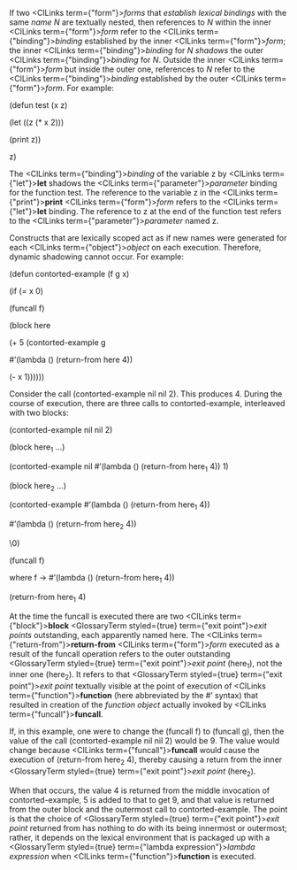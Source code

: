  



If two <ClLinks  term={"form"}><i>forms</i></ClLinks> that *establish lexical bindings* with the same *name N* are textually nested, then references to *N* within the inner <ClLinks  term={"form"}><i>form</i></ClLinks> refer to the <ClLinks  term={"binding"}><i>binding</i></ClLinks> established by the inner <ClLinks  term={"form"}><i>form</i></ClLinks>; the inner <ClLinks  term={"binding"}><i>binding</i></ClLinks> for *N shadows* the outer <ClLinks  term={"binding"}><i>binding</i></ClLinks> for *N*. Outside the inner <ClLinks  term={"form"}><i>form</i></ClLinks> but inside the outer one, references to *N* refer to the <ClLinks  term={"binding"}><i>binding</i></ClLinks> established by the outer <ClLinks  term={"form"}><i>form</i></ClLinks>. For example: 



(defun test (x z) 



(let ((z (\* x 2))) 



(print z)) 



z) 



The <ClLinks  term={"binding"}><i>binding</i></ClLinks> of the variable z by <ClLinks  term={"let"}><b>let</b></ClLinks> shadows the <ClLinks  term={"parameter"}><i>parameter</i></ClLinks> binding for the function test. The reference to the variable z in the <ClLinks  term={"print"}><b>print</b></ClLinks> <ClLinks  term={"form"}><i>form</i></ClLinks> refers to the <ClLinks  term={"let"}><b>let</b></ClLinks> binding. The reference to z at the end of the function test refers to the <ClLinks  term={"parameter"}><i>parameter</i></ClLinks> named z. 



Constructs that are lexically scoped act as if new names were generated for each <ClLinks  term={"object"}><i>object</i></ClLinks> on each execution. Therefore, dynamic shadowing cannot occur. For example: 



(defun contorted-example (f g x) 



(if (= x 0) 



(funcall f) 



(block here 



(+ 5 (contorted-example g 



#’(lambda () (return-from here 4)) 



(- x 1)))))) 



Consider the call (contorted-example nil nil 2). This produces 4. During the course of execution, there are three calls to contorted-example, interleaved with two blocks: 



(contorted-example nil nil 2) 



(block here<sub>1</sub> ...) 



(contorted-example nil #’(lambda () (return-from here<sub>1</sub> 4)) 1) 



(block here<sub>2</sub> ...) 



(contorted-example #’(lambda () (return-from here<sub>1</sub> 4)) 



#’(lambda () (return-from here<sub>2</sub> 4)) 



\0) 



(funcall f) 



where f → #’(lambda () (return-from here<sub>1</sub> 4))  







(return-from here<sub>1</sub> 4) 



At the time the funcall is executed there are two <ClLinks  term={"block"}><b>block</b></ClLinks> <GlossaryTerm styled={true} term={"exit point"}><i>exit points</i></GlossaryTerm> outstanding, each apparently named here. The <ClLinks  term={"return-from"}><b>return-from</b></ClLinks> <ClLinks  term={"form"}><i>form</i></ClLinks> executed as a result of the funcall operation refers to the outer outstanding <GlossaryTerm styled={true} term={"exit point"}><i>exit point</i></GlossaryTerm> (here<sub>1</sub>), not the inner one (here<sub>2</sub>). It refers to that <GlossaryTerm styled={true} term={"exit point"}><i>exit point</i></GlossaryTerm> textually visible at the point of execution of <ClLinks  term={"function"}><b>function</b></ClLinks> (here abbreviated by the #’ syntax) that resulted in creation of the *function object* actually invoked by <ClLinks  term={"funcall"}><b>funcall</b></ClLinks>. 



If, in this example, one were to change the (funcall f) to (funcall g), then the value of the call (contorted-example nil nil 2) would be 9. The value would change because <ClLinks  term={"funcall"}><b>funcall</b></ClLinks> would cause the execution of (return-from here<sub>2</sub> 4), thereby causing a return from the inner <GlossaryTerm styled={true} term={"exit point"}><i>exit point</i></GlossaryTerm> (here<sub>2</sub>). 



When that occurs, the value 4 is returned from the middle invocation of contorted-example, 5 is added to that to get 9, and that value is returned from the outer block and the outermost call to contorted-example. The point is that the choice of <GlossaryTerm styled={true} term={"exit point"}><i>exit point</i></GlossaryTerm> returned from has nothing to do with its being innermost or outermost; rather, it depends on the lexical environment that is packaged up with a <GlossaryTerm styled={true} term={"lambda expression"}><i>lambda expression</i></GlossaryTerm> when <ClLinks  term={"function"}><b>function</b></ClLinks> is executed. 



